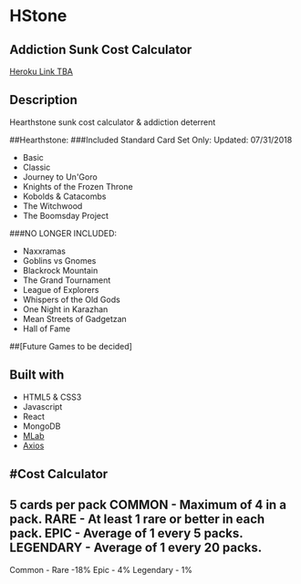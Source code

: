 # HStone 
## Addiction Sunk Cost Calculator
[Heroku Link TBA](https://www.linkedin.com/in/juliusgdorfman.com)

## Description
Hearthstone sunk cost calculator & addiction deterrent

##Hearthstone: 
###Included Standard Card Set Only:
Updated: 07/31/2018
 - Basic
 - Classic
 - Journey to Un'Goro
 - Knights of the Frozen Throne
 - Kobolds & Catacombs
 - The Witchwood
 - The Boomsday Project

###NO LONGER INCLUDED:
 - Naxxramas	
 - Goblins vs Gnomes
 - Blackrock Mountain
 - The Grand Tournament
 - League of Explorers
 - Whispers of the Old Gods
 - One Night in Karazhan
 - Mean Streets of Gadgetzan
 - Hall of Fame

##[Future Games to be decided]

## Built with
- HTML5 & CSS3
- Javascript
- React
- MongoDB
- [MLab](https://mlab.com/home)
- [Axios](https://github.com/axios/axios)

#Cost Calculator
-
5 cards per pack
COMMON - Maximum of 4 in a pack.
RARE - At least 1 rare or better in each pack.
EPIC - Average of 1 every 5 packs.
LEGENDARY - Average of 1 every 20 packs.
-
Common -
Rare -18%
Epic - 4% 
Legendary - 1%



